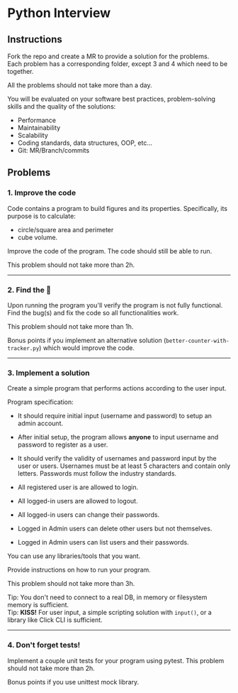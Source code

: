 # Python Interview

## Instructions
Fork the repo and create a MR to provide a solution for the problems. \
Each problem has a corresponding folder, except 3 and 4 which need to be together.

All the problems should not take more than a day.

You will be evaluated on your software best practices, problem-solving skills and the quality of the solutions:
- Performance
- Maintainability
- Scalability
- Coding standards, data structures, OOP, etc...
- Git: MR/Branch/commits

## Problems

### 1. Improve the code

Code contains a program to build figures and its properties.
Specifically, its purpose is to calculate:
- circle/square area and perimeter 
-  cube volume.

Improve the code of the program. 
The code should still be able to run.

This problem should not take more than 2h.

---

### 2. Find the :bug:
Upon running the program you'll verify the program is not fully functional.\
Find the bug(s) and fix the code so all functionalities work.

This problem should not take more than 1h.

Bonus points if you implement an alternative solution (`better-counter-with-tracker.py`) which would improve the code.

---

### 3. Implement a solution
Create a simple program that performs actions according to the user input.

Program specification:
- It should require initial input (username and password) to setup an admin account.

- After initial setup, the program allows **anyone** to input username and password to register as a user.

- It should verify the validity of usernames and password input by the user or users.
Usernames must be at least 5 characters and contain only letters.
Passwords must follow the industry standards.

- All registered user is are allowed to login.
- All logged-in users are allowed to logout.
- All logged-in users can change their passwords.
- Logged in Admin users can delete other users but not themselves.
- Logged in Admin users can list users and their passwords.

You can use any libraries/tools that you want.

Provide instructions on how to run your program.

This problem should not take more than 3h.

Tip: You don't need to connect to a real DB, in memory or filesystem memory is sufficient. \
Tip: **KISS!** For user input, a simple scripting solution with `input()`, or a library like Click CLI is sufficient.

---

###  4. Don't forget tests!
Implement a couple unit tests for your program using pytest.
This problem should not take more than 2h.

Bonus points if you use unittest mock library.

